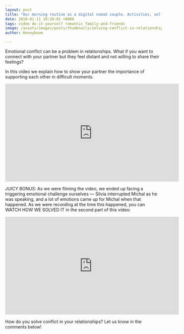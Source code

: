 ```yaml
---
layout: post
title: "Our morning routine as a digital nomad couple. Activities, self-time and challenges."
date: 2018-01-11 19:20:01 +0000
tags: video do-it-yourself romantic family-and-friends
image: /assets/images/posts/thumbnails/solving-conflict-in-relationships-thumb.jpg
author: Honeyboom

---
```

Emotional conflict can be a problem in relationships. What if you want to connect with your partner but they feel distant and not willing to share their feelings?

In this video we explain how to show your partner the importance of supporting each other in difficult moments.

<div class="video-container"><iframe width="560" height="315" src="https://www.youtube.com/embed/ODIK9YyRxzg" frameborder="0" allow="autoplay; encrypted-media" allowfullscreen></iframe></div>

JUICY BONUS: As we were filming the video, we ended up facing a triggering emotional challenge ourselves — Silvia interrupted Michal as he was speaking, and a lot of emotions came up for Michal when that happened. As we were recording at the time this happened, you can WATCH HOW WE SOLVED IT in the second part of this video:

<div class="video-container"><iframe width="560" height="315" src="https://www.youtube.com/embed/Br3DsZFH7jc" frameborder="0" allow="autoplay; encrypted-media" allowfullscreen></iframe></div>

How do you solve conflict in your relationships? Let us know in the comments below!
